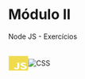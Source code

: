 # Módulo II

Node JS - Exercícios 

<div style="display: inline_block"><br>
  <img align="center" alt="Js" height="30" width="40"
       src="https://raw.githubusercontent.com/devicons/devicon/master/icons/javascript/javascript-plain.svg"><img align="center" alt="CSS" height="30" width="40"
                                                                                                               </div>

